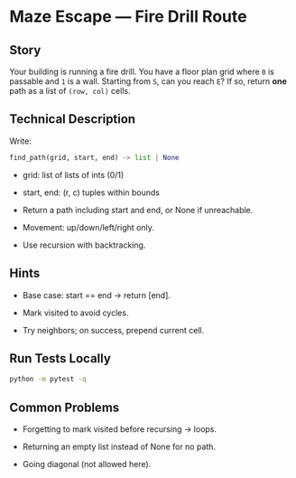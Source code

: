 # Maze Escape — Fire Drill Route

## Story
Your building is running a fire drill. You have a floor plan grid where `0` is passable and `1` is a wall. Starting from `S`, can you reach `E`? If so, return **one** path as a list of `(row, col)` cells.

## Technical Description
Write:

```py
find_path(grid, start, end) -> list | None
```
- grid: list of lists of ints (0/1)

- start, end: (r, c) tuples within bounds

- Return a path including start and end, or None if unreachable.

- Movement: up/down/left/right only.

- Use recursion with backtracking.

## Hints
- Base case: start == end → return [end].

- Mark visited to avoid cycles.

- Try neighbors; on success, prepend current cell.

## Run Tests Locally
```bash
python -m pytest -q
```
## Common Problems
- Forgetting to mark visited before recursing → loops.

- Returning an empty list instead of None for no path.

- Going diagonal (not allowed here).
